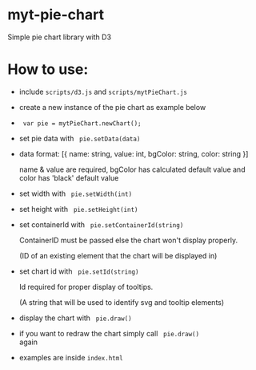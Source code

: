 # myt-pie-chart
Simple pie chart library with D3

# How to use:

- include <code>scripts/d3.js</code> and <code>scripts/mytPieChart.js</code>
- create a new instance of the pie chart as example below
- <code> var pie = mytPieChart.newChart(); </code>
- set pie data with <code> pie.setData(data) </code>
- data format: [{
  name: string,
  value: int,
  bgColor: string,
  color: string
}]
 
  name & value are required, bgColor has calculated default value and color has 'black' default value

- set width with <code> pie.setWidth(int) </code>
- set height with <code> pie.setHeight(int) </code>
- set containerId with <code> pie.setContainerId(string) </code>
  
  ContainerID must be passed else the chart won't display properly.

  (ID of an existing element that the chart will be displayed in)

- set chart id with <code> pie.setId(string) </code>

  Id required for proper display of tooltips.
  
  (A string that will be used to identify svg and tooltip elements)

- display the chart with <code> pie.draw() </code>
- if you want to redraw the chart simply call <code> pie.draw() </code> again
- examples are inside <code>index.html</code>
